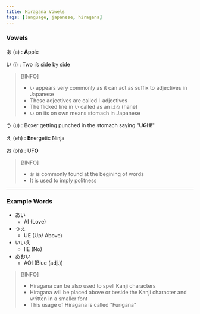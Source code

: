 ```yaml
---
title: Hiragana Vowels
tags: [language, japanese, hiragana]
---
```


### Vowels

あ (a) : **A**pple

い (i) : Two i’s side by side

 > [!INFO]
 > * `い` appears very commonly as it can act as suffix to adjectives in Japanese
 > * These adjectives are called I-adjectives
 > * The flicked line in `い` called as an `はね` (hane)
 > * `い` on its on own means stomach in Japanese

う (u) : Boxer getting punched in the stomach saying "**UGH**!"

え (eh) : **E**nergetic Ninja

お (oh) : UF**O**

 > [!INFO]
 > * `お` is commonly found at the begining of words
 > * It is used to imply politness

---

### Example Words

* あい
	* AI (Love)
* うえ
	* UE (Up/ Above)
* いいえ
	* IIE (No)
* あおい
	* AOI (Blue (adj.))

 > [!INFO]
 > * Hiragana can be also used to spell Kanji characters
 > * Hiragana will be placed above or beside the Kanji character and written in a smaller font
 > * This usage of Hiragana is called "Furigana"